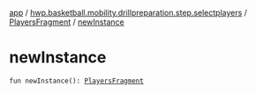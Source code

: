 [app](../../index.md) / [hwp.basketball.mobility.drillpreparation.step.selectplayers](../index.md) / [PlayersFragment](index.md) / [newInstance](.)

# newInstance

`fun newInstance(): `[`PlayersFragment`](index.md)